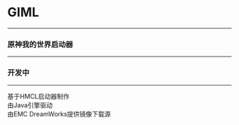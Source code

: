 # GIML
------------
### 原神我的世界启动器
------------
### 开发中
------------
基于HMCL启动器制作<br>
由Java引擎驱动<br>
由EMC DreamWorks提供镜像下载源
